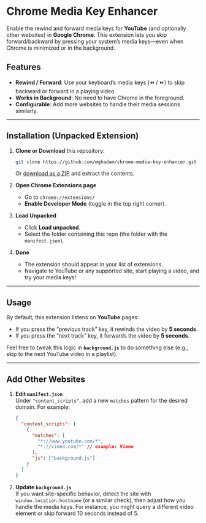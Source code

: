 # Chrome Media Key Enhancer

Enable the rewind and forward media keys for **YouTube** (and optionally other websites) in **Google Chrome**. This extension lets you skip forward/backward by pressing your system’s media keys—even when Chrome is minimized or in the background.

## Features

- **Rewind / Forward**: Use your keyboard’s media keys (⏪ / ⏩) to skip backward or forward in a playing video.  
- **Works in Background**: No need to have Chrome in the foreground.  
- **Configurable**: Add more websites to handle their media sessions similarly.

---

## Installation (Unpacked Extension)

1. **Clone or Download** this repository:
   ```bash
   git clone https://github.com/mghadam/chrome-media-key-enhancer.git
   ```
   Or [download as a ZIP](https://github.com/mghadam/chrome-media-key-enhancer/archive/refs/heads/main.zip) and extract the contents.

2. **Open Chrome Extensions page**  
   - Go to `chrome://extensions/`  
   - **Enable Developer Mode** (toggle in the top right corner).

3. **Load Unpacked**  
   - Click **Load unpacked**.  
   - Select the folder containing this repo (the folder with the `manifest.json`).

4. **Done**  
   - The extension should appear in your list of extensions.  
   - Navigate to YouTube or any supported site, start playing a video, and try your media keys!

---

## Usage

By default, this extension listens on **YouTube** pages:

- If you press the “previous track” key, it rewinds the video by **5 seconds**.
- If you press the “next track” key, it forwards the video by **5 seconds**.

Feel free to tweak this logic in **`background.js`** to do something else (e.g., skip to the next YouTube video in a playlist).

---

## Add Other Websites

1. **Edit `manifest.json`**  
   Under `"content_scripts"`, add a new `matches` pattern for the desired domain. For example:

   ```json
   {
     "content_scripts": [
       {
         "matches": [
           "*://www.youtube.com/*",
           "*://vimeo.com/*" // example: Vimeo
         ],
         "js": ["background.js"]
       }
     ]
   }
   ```

2. **Update `background.js`**  
   If you want site-specific behavior, detect the site with `window.location.hostname` (or a similar check), then adjust how you handle the media keys. For instance, you might query a different video element or skip forward 10 seconds instead of 5.
